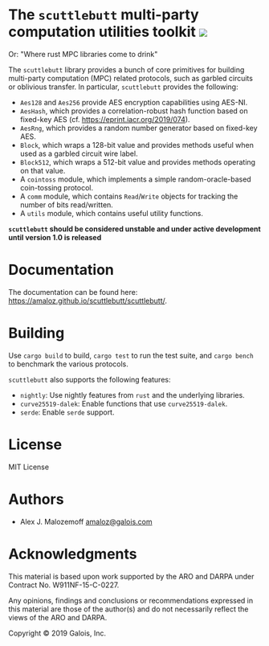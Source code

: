 # The `scuttlebutt` multi-party computation utilities toolkit [![](https://travis-ci.org/amaloz/scuttlebutt.svg?branch=master)](https://travis-ci.org/amaloz/scuttlebutt)
Or: "Where rust MPC libraries come to drink"

The `scuttlebutt` library provides a bunch of core primitives for building
multi-party computation (MPC) related protocols, such as garbled circuits or
oblivious transfer. In particular, `scuttlebutt` provides the following:

* `Aes128` and `Aes256` provide AES encryption capabilities using AES-NI.
* `AesHash`, which provides a correlation-robust hash function based on fixed-key AES (cf. <https://eprint.iacr.org/2019/074>).
* `AesRng`, which provides a random number generator based on fixed-key AES.
* `Block`, which wraps a 128-bit value and provides methods useful when used as a garbled circuit wire label.
* `Block512`, which wraps a 512-bit value and provides methods operating on that value.
* A `cointoss` module, which implements a simple random-oracle-based coin-tossing protocol.
* A `comm` module, which contains `Read`/`Write` objects for tracking the number of bits read/written.
* A `utils` module, which contains useful utility functions.

**`scuttlebutt` should be considered unstable and under active development until
version 1.0 is released**

# Documentation

The documentation can be found here: <https://amaloz.github.io/scuttlebutt/scuttlebutt/>.

# Building

Use `cargo build` to build, `cargo test` to run the test suite, and `cargo
bench` to benchmark the various protocols.

`scuttlebutt` also supports the following features:

* `nightly`: Use nightly features from `rust` and the underlying libraries.
* `curve25519-dalek`: Enable functions that use `curve25519-dalek`.
* `serde`: Enable `serde` support.

# License

MIT License

# Authors

- Alex J. Malozemoff <amaloz@galois.com>

# Acknowledgments

This material is based upon work supported by the ARO and DARPA under Contract
No. W911NF-15-C-0227.

Any opinions, findings and conclusions or recommendations expressed in this
material are those of the author(s) and do not necessarily reflect the views of
the ARO and DARPA.

Copyright © 2019 Galois, Inc.

